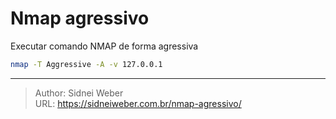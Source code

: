 # Nmap agressivo

Executar comando NMAP de forma agressiva

```bash
nmap -T Aggressive -A -v 127.0.0.1
```


---

> Author: Sidnei Weber  
> URL: https://sidneiweber.com.br/nmap-agressivo/  

